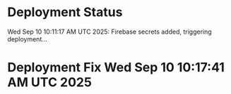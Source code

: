 # Deployment Status
Wed Sep 10 10:11:17 AM UTC 2025: Firebase secrets added, triggering deployment...
# Deployment Fix Wed Sep 10 10:17:41 AM UTC 2025
